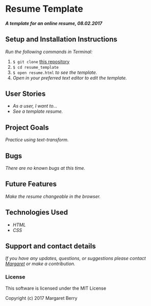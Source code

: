 # Resume Template

#### _A template for an online resume, 08.02.2017_

## Setup and Installation Instructions
_Run the following commands in Terminal:_

1. `$ git clone` [this repository](https://github.com/codemargaret/resume_template.git)
2. `$ cd resume_template`
3. `$ open resume.html` _to see the template._
4. _Open in your preferred text editor to edit the template._

## User Stories
* _As a user, I want to..._
* _See a template resume._

## Project Goals
_Practice using text-transform._

## Bugs
_There are no known bugs at this time._

## Future Features
_Make the resume changeable in the browser._

## Technologies Used
* _HTML_
* _CSS_

## Support and contact details
_If you have any updates, questions, or suggestions please contact [Margaret] or make a contribution._

[Margaret]: mailto:margaretshelaghmcgovern@gmail.com

### License
This software is licensed under the MIT License

Copyright (c) 2017 Margaret Berry
